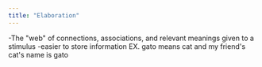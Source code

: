 ```yaml
---
title: "Elaboration"
---
```

-The &quot;web&quot; of connections, associations, and relevant meanings given to a stimulus
-easier to store information
EX. gato means cat and my friend's cat's name is gato

